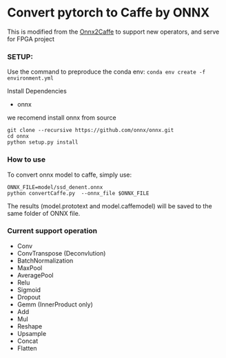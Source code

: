 # Convert pytorch to Caffe by ONNX
This is modified from the [Onnx2Caffe](https://github.com/MTlab/onnx2caffe) to support new operators, and serve for FPGA project

### SETUP:
Use the command to preproduce the conda env: `conda env create -f environment.yml`

Install Dependencies
* onnx  

we recomend install onnx from source  
```
git clone --recursive https://github.com/onnx/onnx.git
cd onnx 
python setup.py install
```

### How to use
To convert onnx model to caffe, simply use:
```
ONNX_FILE=model/ssd_denent.onnx
python convertCaffe.py  --onnx_file $ONNX_FILE
```
The results (model.prototext and model.caffemodel) will be saved to the same folder of ONNX file.

### Current support operation
* Conv
* ConvTranspose (Deconvlution)
* BatchNormalization
* MaxPool
* AveragePool
* Relu
* Sigmoid
* Dropout
* Gemm (InnerProduct only)
* Add
* Mul
* Reshape
* Upsample
* Concat
* Flatten


